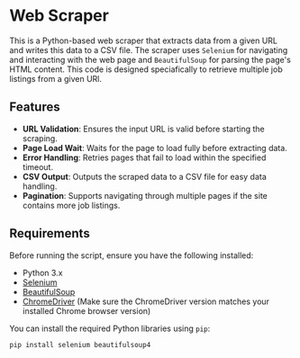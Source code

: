 # Web Scraper

This is a Python-based web scraper that extracts data from a given URL and writes this data to a CSV file. The scraper uses `Selenium` for navigating and interacting with the web page and `BeautifulSoup` for parsing the page's HTML content. This code is designed speciafically to retrieve multiple job listings from a given URl.

## Features

- **URL Validation**: Ensures the input URL is valid before starting the scraping.
- **Page Load Wait**: Waits for the page to load fully before extracting data.
- **Error Handling**: Retries pages that fail to load within the specified timeout.
- **CSV Output**: Outputs the scraped data to a CSV file for easy data handling.
- **Pagination**: Supports navigating through multiple pages if the site contains more job listings.

## Requirements

Before running the script, ensure you have the following installed:

- Python 3.x
- [Selenium](https://pypi.org/project/selenium/)
- [BeautifulSoup](https://pypi.org/project/beautifulsoup4/)
- [ChromeDriver](https://sites.google.com/a/chromium.org/chromedriver/) (Make sure the ChromeDriver version matches your installed Chrome browser version)

You can install the required Python libraries using `pip`:

```bash
pip install selenium beautifulsoup4

